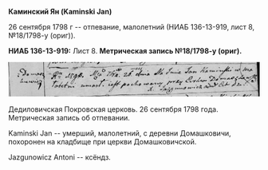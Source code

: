 **Каминский Ян (Kaminski Jan)**

26 сентября 1798 г -- отпевание, малолетний (НИАБ 136-13-919, лист 8,
№18/1798-у (ориг)).

**НИАБ 136-13-919:** Лист 8. **Метрическая запись №18/1798-у (ориг).**

![](./media/3be8756f6b364aa28c303028f3db7530fea5aa4b.png)

Дедиловичская Покровская церковь. 26 сентября 1798 года. Метрическая
запись об отпевании.

Kaminski Jan -- умерший, малолетний, с деревни Домашковичи, похоронен на
кладбище при церкви Домашковичской.

Jazgunowicz Antoni -- ксёндз.
